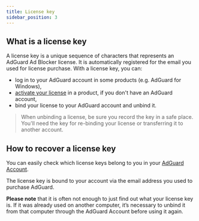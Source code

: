 ```yaml
---
title: License key
sidebar_position: 3
---
```


## What is a license key 

A license key is a unique sequence of characters that represents an AdGuard Ad Blocker license. It is automatically registered for the email you used for license purchase. With a license key, you can:
* log in to your AdGuard account in some products (e.g. AdGuard for Windows),
* [activate your license](purchase#how-to-activate-a-license) in a product, if you don't have an AdGuard account,
* bind your license to your AdGuard account and unbind it.

> When unbinding a license, be sure you record the key in a safe place. You'll need the key for re-binding your license or transferring it to another account.

## How to recover a license key

You can easily check which license keys belong to you in your [AdGuard Account](../account/adguard-account.md).

The license key is bound to your account via the email address you used to purchase AdGuard.

**Please note** that it is often not enough to just find out what your license key is. If it was already used on another computer, it’s necessary to unbind it from that computer through the AdGuard Account before using it again.

